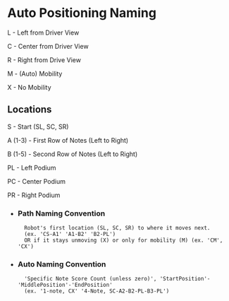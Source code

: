 # **Auto Positioning Naming**

L - Left from Driver View

C - Center from Driver View

R - Right from Drive View

M - (Auto) Mobility 

X - No Mobility

## Locations

S - Start (SL, SC, SR)

A (1-3) - First Row of Notes (Left to Right)

B (1-5) - Second Row of Notes (Left to Right)

PL - Left Podium 

PC - Center Podium

PR - Right Podium


- ### Path Naming Convention

        Robot's first location (SL, SC, SR) to where it moves next. 
        (ex. 'CS-A1' 'A1-B2' 'B2-PL')
        OR if it stays unmoving (X) or only for mobility (M) (ex. 'CM', 'CX')

- ### Auto Naming Convention
        'Specific Note Score Count (unless zero)', 'StartPosition'-'MiddlePosition'-'EndPosition'
        (ex. '1-note, CX' '4-Note, SC-A2-B2-PL-B3-PL')



